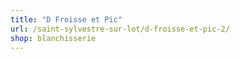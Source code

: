 ```yaml
---
title: "D Froisse et Pic"
url: /saint-sylvestre-sur-lot/d-froisse-et-pic-2/
shop: blanchisserie
---
```


